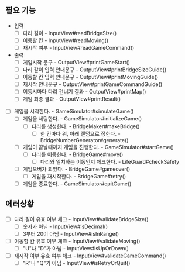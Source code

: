 ## 필요 기능
- 입력
  - [ ] 다리 길이 - InputView#readBridgeSize()
  - [ ] 이동할 칸 - InputView#readMoving()
  - [ ] 재시작 여부 - InputView#readGameCommand()

- 출력
  - [ ] 게임시작 문구 - OutputView#printGameStart()
  - [ ] 다리 갈이 입력 안내문구 - OutputView#printBridgeSizeGuide()
  - [ ] 이동할 칸 입력 안내문구 - OutputView#printMovingGuide()
  - [ ] 재시작 안내문구 - OutputView#printGameCommandGuide()
  - [ ] 이동시마다 다리 건너기 결과 - OutputView#printMap()
  - [ ] 게임 최종 결과 - OutputView#printResult()
  
- [ ] 게임을 시작한다. - GameSimulator#simulateGame()
  - [ ] 게임을 세팅한다. - GameSimulator#initializeGame()
    - [ ] 다리를 생성한다. - BridgeMaker#makeBridge()
      - [ ] 한 칸마다 위, 아래 랜덤으로 정한다. - BridgeNumberGenerator#generate()
  - [ ] 게임이 끝날때까지 게임을 진행한다. - GameSimulator#startGame()
    - [ ] 다리를 이동한다. - BridgeGame#move()
      - [ ] 다리와 일치하는 이동인지 체크한다. - LifeGuard#checkSafety
  - [ ] 게임오버가 되었다. - BridgeGame#gameover()
    - [ ] 게임을 재시작한다. - BridgeGame#retry()
  - [ ] 게임을 종료한다. - GameSimulator#quitGame()
    
## 에러상황
- [ ] 다리 길이 유효 여부 체크 - InputView#validateBridgeSize()
  - [ ] 숫자가 아님 - InputView#isDecimal()
  - [ ] 3부터 20이 아님 - InputView#isInRange()
- [ ] 이동할 칸 유효 여부 체크 - InputView#validateMoving()
  - [ ] "U"나 "D"가 아님 - InputView#isUpOrDown()
- [ ] 재시작 여부 유효 여부 체크 - InputView#validateGameCommand()
  - [ ] "R"나 "Q"가 아님 - InputView#isRetryOrQuit()